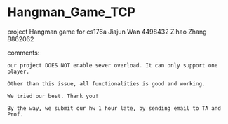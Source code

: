# Hangman_Game_TCP
project Hangman game for cs176a
Jiajun Wan 4498432
Zihao Zhang 8862062

comments:
	
	our project DOES NOT enable sever overload. It can only support one player.

	Other than this issue, all functionalities is good and working.
	
	We tried our best. Thank you!

	By the way, we submit our hw 1 hour late, by sending email to TA and Prof. 